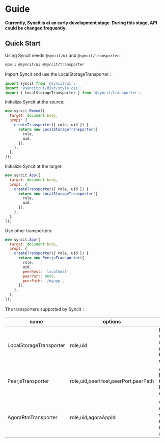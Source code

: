 # Guide

**Currently, Syncit is at an early development stage. During this stage, API could be changed frequently.**

## Quick Start

Using Syncit needs `@syncit/ui` and `@syncit/transporter`:

```
npm i @syncit/ui @syncit/transporter
```

Import Syncit and use the LocalStorageTransporter：

```js
import syncit from '@syncit/ui';
import '@syncit/ui/dist/style.css';
import { LocalStorageTransporter } from '@syncit/transporter';
```

Initialize Syncit at the source:

```js
new syncit.Embed({
  target: document.body,
  props: {
    createTransporter({ role, uid }) {
      return new LocalStorageTransporter({
        role,
        uid,
      });
    },
  },
});
```

Initialize Syncit at the target:

```js
new syncit.App({
  target: document.body,
  props: {
    createTransporter({ role, uid }) {
      return new LocalStorageTransporter({
        role,
        uid,
      });
    },
  },
});
```

Use other transporters:

```js
new syncit.App({
  target: document.body,
  props: {
    createTransporter({ role, uid }) {
      return new PeerjsTransporter({
        role,
        uid,
        peerHost: 'localhost',
        peerPort: 9000,
        peerPath: '/myapp',
      });
    },
  },
});
```

The transporters supported by Syncit：

| name                    | options                             | description                                                                                                  |
| ----------------------- | ----------------------------------- | ------------------------------------------------------------------------------------------------------------ |
| LocalStorageTransporter | role,uid                            | Implemented with local-storage, good for testing and demo.                                                   |
| PeerjsTransporter       | role,uid,peerHost,peerPort,peerPath | A wrapper of [Peerjs](https://github.com/peers/peerjs), need to set up a Peerjs-server.                      |
| AgoraRtmTransporter     | role,uid,agoraAppId                 | A wrapper of [Agora RTM](https://www.agora.io/en/real-time-messaging/) service，need register for an app id. |
